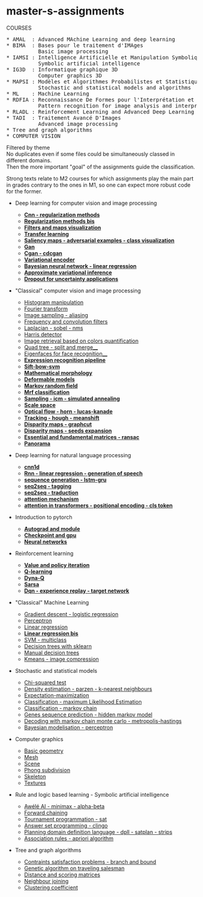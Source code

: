 # master-s-assignments
COURSES   
<pre>
* AMAL  : Advanced MAchine Learning and deep learning
* BIMA  : Bases pour le traitement d'IMAges 
          Basic image processing 
* IAMSI : Intelligence Artificielle et Manipulation Symbolique de l'Information
          Symbolic artificial intelligence 
* IG3D  : Informatique graphique 3D 
          Computer graphics 3D 
* MAPSI : Modèles et Algorithmes Probabilistes et Statistiques pour l'Informatique 
          Stochastic and statistical models and algorithms 
* ML    : Machine Learning 
* RDFIA : Reconnaissance De Formes pour l'Interprétation et l'Analyse d'images 
          Pattern recognition for image analysis and interpretation 
* RLADL : Reinforcement Learning and Advanced Deep Learning
* TADI  : Traitement Avancé D'Images 
          Advanced image processing 
* Tree and graph algorithms 
* COMPUTER VISION 
</pre>

Filtered by theme \
No duplicates even if some files could be simultaneously classed in different domains. \
Then the more important "goal" of the assignments guide the classification.

Strong texts relate to M2 courses for which assignments play the main part in grades contrary to the ones in M1, so one can expect more robust code for the former.

* Deep learning for computer vision and image processing
  * [__Cnn - regularization methods__](https://github.com/ljp95/master-s-assignments/blob/main/RDFIA/cnn%20-%20regularization%20methods.py)
  * [__Regularization methods bis__](https://github.com/ljp95/masters-assignments/blob/main/AMAL/regularization.py)
  * [__Filters and maps visualization__](https://github.com/ljp95/master-s-assignments/blob/main/RDFIA/filters%20and%20maps%20visualization.ipynb) 
  * [__Transfer learning__](https://github.com/ljp95/master-s-assignments/blob/main/RDFIA/transfer%20learning.py) 
  * [__Saliency maps - adversarial examples - class visualization__](https://github.com/ljp95/master-s-assignments/blob/main/RDFIA/saliency%20maps%20-%20adversarial%20examples%20-%20class%20visualization.ipynb)   
  * [__Gan__](https://github.com/ljp95/master-s-assignments/blob/main/RDFIA/gan.ipynb) 
  * [__Cgan - cdcgan__](https://github.com/ljp95/master-s-assignments/blob/main/RDFIA/cgan%20-%20cdcgan.ipynb)   
  * [__Variational encoder__](https://github.com/ljp95/masters-assignments/blob/main/RLADL/variational%20encoder.py)
  * [__Bayesian neural network - linear regression__](https://github.com/ljp95/master-s-assignments/blob/main/RDFIA/bayesian%20linear%20regression.ipynb)   
  * [__Approximate variational inference__](https://github.com/ljp95/master-s-assignments/blob/main/RDFIA/approximate%20variational%20inference.ipynb) 
  * [__Dropout for uncertainty applications__](https://github.com/ljp95/master-s-assignments/blob/main/RDFIA/dropout%20for%20uncertainty%20applications.ipynb) 

* "Classical" computer vision and image processing 
  * [Histogram manipulation](https://github.com/ljp95/master-s-assignments/tree/main/BIMA/histogram%20manipulation) 
  * [Fourier transform](https://github.com/ljp95/master-s-assignments/tree/main/BIMA/fourier%20transform) 
  * [Image sampling - aliasing](https://github.com/ljp95/master-s-assignments/tree/main/BIMA/image%20sampling%20-%20aliasing)   
  * [Frequency and convolution filters](https://github.com/ljp95/master-s-assignments/tree/main/BIMA/frequency%20and%20convolution%20filters) 
  * [Laplacian - sobel - nms](https://github.com/ljp95/master-s-assignments/tree/main/BIMA/laplacian%20-%20sobel%20-%20nms)   
  * [Harris detector](https://github.com/ljp95/master-s-assignments/tree/main/BIMA/harris%20detector) 
  * [Image retrieval based on colors quantification](https://github.com/ljp95/master-s-assignments/tree/main/BIMA/image%20retrieval%20based%20on%20colors%20quantification) 
  * [Quad tree - split and merge__](https://github.com/ljp95/master-s-assignments/tree/main/BIMA/quad%20tree%20-%20split%26merge) 
  * [Eigenfaces for face recognition__](https://github.com/ljp95/master-s-assignments/tree/main/BIMA/eigenfaces%20for%20face%20recognition)
  * [__Expression recognition pipeline__](https://github.com/ljp95/master-s-assignments/tree/main/VISION/expression%20recognition%20pipeline)   
  * [__Sift-bow-svm__](https://github.com/ljp95/master-s-assignments/tree/main/RDFIA/sift-bow-svm)   
  * [__Mathematical morphology__](https://github.com/ljp95/master-s-assignments/blob/main/TADI/mathematical%20morphology.py) 
  * [__Deformable models__](https://github.com/ljp95/master-s-assignments/blob/main/TADI/deformable%20models.py) 
  * [__Markov random field__](https://github.com/ljp95/master-s-assignments/blob/main/TADI/markov%20random%20field.py) 
  * [__Mrf classification__](https://github.com/ljp95/master-s-assignments/blob/main/TADI/mrf%20classification.py) 
  * [__Sampling - icm - simulated annealing__](https://github.com/ljp95/master-s-assignments/blob/main/TADI/sampling%20-%20icm%20-%20simulated%20annealing.py) 
  * [__Scale space__](https://github.com/ljp95/master-s-assignments/blob/main/TADI/scale%20space.ipynb) 
  * [__Optical flow - horn - lucas-kanade__](https://github.com/ljp95/master-s-assignments/tree/main/VISION/optical%20flow%20-%20horn%20-%20lucas-kanade) 
  * [__Tracking - hough - meanshift__](https://github.com/ljp95/master-s-assignments/tree/main/VISION/tracking%20-%20hough%20-%20meanshift) 
  * [__Disparity maps - graphcut__](https://github.com/ljp95/master-s-assignments/blob/main/VISION/disparity%20maps%20-%20graphcut.cpp) 
  * [__Disparity maps - seeds expansion__](https://github.com/ljp95/master-s-assignments/blob/main/VISION/disparity%20maps%20-%20seeds%20expansion.cpp) 
  * [__Essential and fundamental matrices - ransac__](https://github.com/ljp95/master-s-assignments/blob/main/VISION/essential%20and%20fundamental%20matrices%20-%20ransac.cpp) 
  * [__Panorama__](https://github.com/ljp95/master-s-assignments/blob/main/VISION/panorama.cpp) 

* Deep learning for natural language processing
  * [__cnn1d__](https://github.com/ljp95/masters-assignments/blob/main/AMAL/cnn1d.py)  
  * [__Rnn - linear regression - generation of speech__](https://github.com/ljp95/masters-assignments/blob/main/AMAL/rnn.py)
  * [__sequence generation - lstm-gru__](https://github.com/ljp95/masters-assignments/blob/main/AMAL/sequence%20generation%20-%20LSTM-GRU.py)  
  * [__seq2seq - tagging__](https://github.com/ljp95/masters-assignments/blob/main/AMAL/seq2seq%20-%20tagging.py)  
  * [__seq2seq - traduction__](https://github.com/ljp95/masters-assignments/blob/main/AMAL/ses2seq%20traduction.py)
  * [__attention mechanism__](https://github.com/ljp95/masters-assignments/blob/main/AMAL/attention%20mechanism.py)  
  * [__attention in transformers - positional encoding - cls token__](https://github.com/ljp95/masters-assignments/blob/main/AMAL/attention%20in%20transformers%20-%20positional%20encoding%20-%20cls%20token.py)
  
* Introduction to pytorch
  * [__Autograd and module__](https://github.com/ljp95/masters-assignments/blob/main/AMAL/autograd%20and%20module.ipynb)
  * [__Checkpoint and gpu__](https://github.com/ljp95/masters-assignments/blob/main/AMAL/checkpointing%20and%20gpu.ipynb)
  * [__Neural networks__](https://github.com/ljp95/master-s-assignments/tree/main/RDFIA/neural%20networks)   
  
* Reinforcement learning
  * [__Value and policy iteration__](https://github.com/ljp95/masters-assignments/blob/main/RLADL/value%20and%20policy%20iteration.py)
  * [__Q-learning__](https://github.com/ljp95/masters-assignments/blob/main/RLADL/qlearning.py)
  * [__Dyna-Q__](https://github.com/ljp95/masters-assignments/blob/main/RLADL/dyna-q.py)
  * [__Sarsa__](https://github.com/ljp95/masters-assignments/blob/main/RLADL/sarsa.py)
  * [__Dqn - experience replay - target network__](https://github.com/ljp95/masters-assignments/blob/main/RLADL/dqn%20-%20experience%20replay%20-%20target%20network.py)

* "Classical" Machine Learning
  * [Gradient descent - logistic regression](https://github.com/ljp95/master-s-assignments/blob/main/ML/gradient%20descent%20-%20logistic%20regression.py) 
  * [Perceptron](https://github.com/ljp95/master-s-assignments/blob/main/ML/perceptron.py) 
  * [Linear regression](https://github.com/ljp95/master-s-assignments/blob/main/MAPSI/regression.py)
  * [__Linear regression bis__](https://github.com/ljp95/masters-assignments/blob/main/AMAL/linear%20regression.ipynb)  
  * [SVM - multiclass](https://github.com/ljp95/master-s-assignments/blob/main/ML/svm%20-%20multiclass.py) 
  * [Decision trees with sklearn](https://github.com/ljp95/master-s-assignments/blob/main/IAMSI/decision%20trees.ipynb) 
  * [Manual decision trees](https://github.com/ljp95/master-s-assignments/blob/main/ML/decision%20trees.py) 
  * [Kmeans - image compression](https://github.com/ljp95/master-s-assignments/blob/main/ML/kmeans%20-%20image%20compression.py) 

* Stochastic and statistical models 
  * [Chi-squared test](https://github.com/ljp95/master-s-assignments/blob/main/MAPSI/chi-squared%20test.py) 
  * [Density estimation - parzen - k-nearest neighbours](https://github.com/ljp95/master-s-assignments/blob/main/ML/density%20estimation%20-%20parzen%20-%20k-nearest%20neighbours.py) 
  * [Expectation-maximization](https://github.com/ljp95/master-s-assignments/blob/main/MAPSI/expectation-maximization.py)
  * [Classification - maximum Likelihood Estimation](https://github.com/ljp95/master-s-assignments/blob/main/MAPSI/classification%20-%20maximum%20likelihood%20estimation.py) 
  * [Classification - markov chain](https://github.com/ljp95/master-s-assignments/blob/main/MAPSI/classification%20-%20markov%20chain.py)   
  * [Genes sequence prediction - hidden markov model](https://github.com/ljp95/master-s-assignments/blob/main/MAPSI/genes%20sequence%20prediction%20-%20hmm.py) 
  * [Decoding with markov chain monte carlo - metropolis-hastings](https://github.com/ljp95/master-s-assignments/blob/main/MAPSI/mcmc%20decoding%20-%20metropolis-hastings.py)
  * [Bayesian modelisation - perceptron](https://github.com/ljp95/master-s-assignments/blob/main/MAPSI/bayesian%20modelisation.ipynb) 
  
* Computer graphics
  * [Basic geometry](https://github.com/ljp95/master-s-assignments/tree/main/IG3D/basic%20geometry) 
  * [Mesh](https://github.com/ljp95/master-s-assignments/blob/main/IG3D/Mesh.h) 
  * [Scene](https://github.com/ljp95/master-s-assignments/blob/main/IG3D/Scene.h) 
  * [Phong subdivision](https://github.com/ljp95/master-s-assignments/blob/main/IG3D/phong%20subdivision.cpp) 
  * [Skeleton](https://github.com/ljp95/master-s-assignments/blob/main/IG3D/skeleton.h) 
  * [Textures](https://github.com/ljp95/master-s-assignments/blob/main/IG3D/textures.cpp) 

* Rule and logic based learning - Symbolic artificial intelligence
  * [Awélé AI - minimax - alpha-beta](https://github.com/ljp95/master-s-assignments/blob/main/IAMSI/aw%C3%A9l%C3%A9%20ai%20-%20minmax%20-%20alpha-beta.ipynb) 
  * [Forward chaining](https://github.com/ljp95/master-s-assignments/blob/main/IAMSI/clips%20forward%20chaining.clp) 
  * [Tournament programmation - sat](https://github.com/ljp95/master-s-assignments/blob/main/IAMSI/tournament%20programmation%20-%20sat%20-%20glucose%20-%20dimacs.py) 
  * [Answer set programming - clingo](https://github.com/ljp95/master-s-assignments/tree/main/IAMSI/asp%20-%20clingo) 
  * [Planning domain definition language - dpll - satplan - strips](https://github.com/ljp95/master-s-assignments/tree/main/IAMSI/planning%20domain%20definition%20language%20-%20dpll%20-%20satplan%20-%20strips) 
  * [Association rules - apriori algorithm](https://github.com/ljp95/master-s-assignments/blob/main/IAMSI/association%20rules%20-%20apriori%20algorithm.ipynb) 

* Tree and graph algorithms
  * [Contraints satisfaction problems - branch and bound](https://github.com/ljp95/master-s-assignments/blob/main/Trees%20and%20graphs%20algorithms/csp%20-%20branch%20and%20bound.py) 
  * [Genetic algorithm on traveling salesman](https://github.com/ljp95/master-s-assignments/blob/main/Trees%20and%20graphs%20algorithms/genetic%20algorithm%20on%20traveling%20salesman.py)
  * [Distance and scoring matrices](https://github.com/ljp95/master-s-assignments/blob/main/Trees%20and%20graphs%20algorithms/distance%20and%20scoring%20matrices.py) 
  * [Neighbour joining](https://github.com/ljp95/master-s-assignments/blob/main/Trees%20and%20graphs%20algorithms/neighbour%20joining.py) 
  * [Clustering coefficient](https://github.com/ljp95/master-s-assignments/blob/main/Trees%20and%20graphs%20algorithms/clustering%20coefficient.py) 
  


